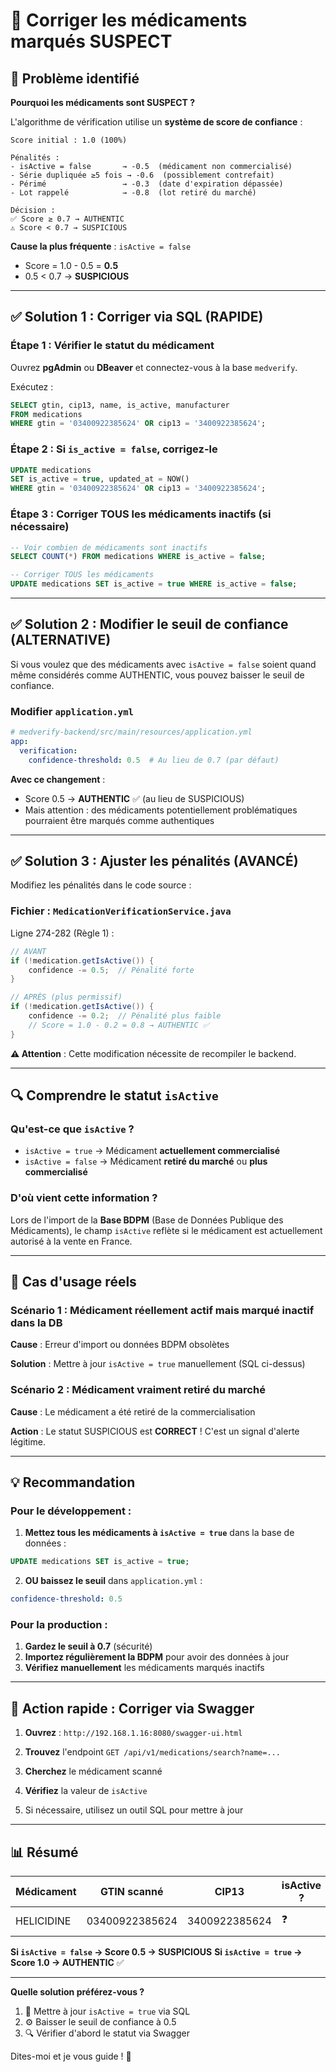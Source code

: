 # 🔧 Corriger les médicaments marqués SUSPECT

## 🎯 Problème identifié

**Pourquoi les médicaments sont SUSPECT ?**

L'algorithme de vérification utilise un **système de score de confiance** :

```
Score initial : 1.0 (100%)

Pénalités :
- isActive = false       → -0.5  (médicament non commercialisé)
- Série dupliquée ≥5 fois → -0.6  (possiblement contrefait)
- Périmé                 → -0.3  (date d'expiration dépassée)
- Lot rappelé            → -0.8  (lot retiré du marché)

Décision :
✅ Score ≥ 0.7 → AUTHENTIC
⚠️ Score < 0.7 → SUSPICIOUS
```

**Cause la plus fréquente** : `isActive = false`
- Score = 1.0 - 0.5 = **0.5**
- 0.5 < 0.7 → **SUSPICIOUS**

---

## ✅ Solution 1 : Corriger via SQL (RAPIDE)

### Étape 1 : Vérifier le statut du médicament

Ouvrez **pgAdmin** ou **DBeaver** et connectez-vous à la base `medverify`.

Exécutez :
```sql
SELECT gtin, cip13, name, is_active, manufacturer 
FROM medications 
WHERE gtin = '03400922385624' OR cip13 = '3400922385624';
```

### Étape 2 : Si `is_active = false`, corrigez-le

```sql
UPDATE medications 
SET is_active = true, updated_at = NOW() 
WHERE gtin = '03400922385624' OR cip13 = '3400922385624';
```

### Étape 3 : Corriger TOUS les médicaments inactifs (si nécessaire)

```sql
-- Voir combien de médicaments sont inactifs
SELECT COUNT(*) FROM medications WHERE is_active = false;

-- Corriger TOUS les médicaments
UPDATE medications SET is_active = true WHERE is_active = false;
```

---

## ✅ Solution 2 : Modifier le seuil de confiance (ALTERNATIVE)

Si vous voulez que des médicaments avec `isActive = false` soient quand même considérés comme AUTHENTIC, vous pouvez baisser le seuil de confiance.

### Modifier `application.yml`

```yaml
# medverify-backend/src/main/resources/application.yml
app:
  verification:
    confidence-threshold: 0.5  # Au lieu de 0.7 (par défaut)
```

**Avec ce changement** :
- Score 0.5 → **AUTHENTIC** ✅ (au lieu de SUSPICIOUS)
- Mais attention : des médicaments potentiellement problématiques pourraient être marqués comme authentiques

---

## ✅ Solution 3 : Ajuster les pénalités (AVANCÉ)

Modifiez les pénalités dans le code source :

### Fichier : `MedicationVerificationService.java`

Ligne 274-282 (Règle 1) :
```java
// AVANT
if (!medication.getIsActive()) {
    confidence -= 0.5;  // Pénalité forte
}

// APRÈS (plus permissif)
if (!medication.getIsActive()) {
    confidence -= 0.2;  // Pénalité plus faible
    // Score = 1.0 - 0.2 = 0.8 → AUTHENTIC ✅
}
```

**⚠️ Attention** : Cette modification nécessite de recompiler le backend.

---

## 🔍 Comprendre le statut `isActive`

### Qu'est-ce que `isActive` ?

- `isActive = true` → Médicament **actuellement commercialisé**
- `isActive = false` → Médicament **retiré du marché** ou **plus commercialisé**

### D'où vient cette information ?

Lors de l'import de la **Base BDPM** (Base de Données Publique des Médicaments), le champ `isActive` reflète si le médicament est actuellement autorisé à la vente en France.

---

## 🧪 Cas d'usage réels

### Scénario 1 : Médicament réellement actif mais marqué inactif dans la DB

**Cause** : Erreur d'import ou données BDPM obsolètes

**Solution** : Mettre à jour `isActive = true` manuellement (SQL ci-dessus)

### Scénario 2 : Médicament vraiment retiré du marché

**Cause** : Le médicament a été retiré de la commercialisation

**Action** : Le statut SUSPICIOUS est **CORRECT** ! C'est un signal d'alerte légitime.

---

## 💡 Recommandation

### Pour le développement :

1. **Mettez tous les médicaments à `isActive = true`** dans la base de données :
```sql
UPDATE medications SET is_active = true;
```

2. **OU baissez le seuil** dans `application.yml` :
```yaml
confidence-threshold: 0.5
```

### Pour la production :

1. **Gardez le seuil à 0.7** (sécurité)
2. **Importez régulièrement la BDPM** pour avoir des données à jour
3. **Vérifiez manuellement** les médicaments marqués inactifs

---

## 🚀 Action rapide : Corriger via Swagger

1. **Ouvrez** : `http://192.168.1.16:8080/swagger-ui.html`

2. **Trouvez** l'endpoint `GET /api/v1/medications/search?name=...`

3. **Cherchez** le médicament scanné

4. **Vérifiez** la valeur de `isActive`

5. Si nécessaire, utilisez un outil SQL pour mettre à jour

---

## 📊 Résumé

| Médicament | GTIN scanné | CIP13 | isActive ? | Score | Status |
|-----------|------------|-------|-----------|-------|--------|
| HELICIDINE | 03400922385624 | 3400922385624 | ❓ | ? | ⚠️ SUSPICIOUS |

**Si `isActive = false` → Score 0.5 → SUSPICIOUS**
**Si `isActive = true` → Score 1.0 → AUTHENTIC** ✅

---

**Quelle solution préférez-vous ?**

1. 🔧 Mettre à jour `isActive = true` via SQL
2. ⚙️ Baisser le seuil de confiance à 0.5
3. 🔍 Vérifier d'abord le statut via Swagger

Dites-moi et je vous guide ! 🚀



